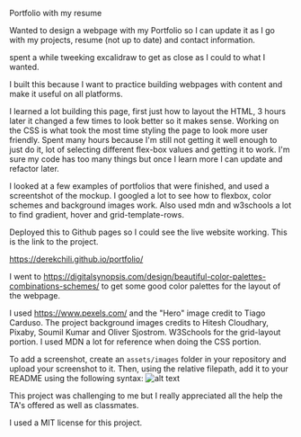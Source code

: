 <Portfolio>

Portfolio with my resume

Wanted to design a webpage with my Portfolio so I can update it as I go with my projects, resume (not up to date) and contact information.

spent a while tweeking excalidraw to get as close as I could to what I wanted.

I built this because I want to practice building webpages with content and make it useful on all platforms.

I learned a lot building this page, first just how to layout the HTML, 3 hours later it changed a few times to look better so it makes sense. Working on the CSS is what took the most time styling the page to look more user friendly. Spent many hours because I'm still not getting it well enough to just do it, lot of selecting different flex-box values and getting it to work. I'm sure my code has too many things but once I learn more I can update and refactor later.

I looked at a few examples of portfolios that were finished, and used a screentshot of the mockup. I googled a lot to see how to flexbox, color schemes and background images work. Also used mdn and w3schools a lot to find gradient, hover and grid-template-rows.

Deployed this to Github pages so I could see the live website working. This is the link to the project.

https://derekchili.github.io/portfolio/

I went to https://digitalsynopsis.com/design/beautiful-color-palettes-combinations-schemes/ to get some good color palettes for the layout of the webpage.

I used https://www.pexels.com/ and the "Hero" image credit to Tiago Carduso. The project background images credits to Hitesh Cloudhary, Pixaby, Soumil Kumar and Oliver Sjostrom.
W3Schools for the grid-layout portion. I used MDN a lot for reference when doing the CSS portion.

To add a screenshot, create an `assets/images` folder in your repository and upload your screenshot to it. Then, using the relative filepath, add it to your README using the following syntax:
![alt text](./images/screenshot.png)

This project was challenging to me but I really appreciated all the help the TA's offered as well as classmates.

I used a MIT license for this project.
